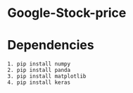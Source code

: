 # Google-Stock-price

# Dependencies
``` 
1. pip install numpy
2. pip install panda
3. pip install matplotlib
4. pip install keras 

```